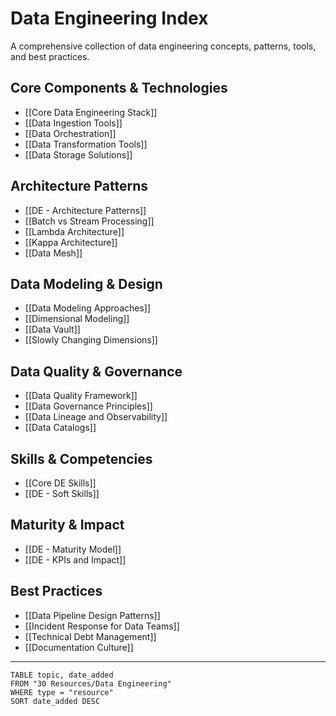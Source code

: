 # Data Engineering Index

A comprehensive collection of data engineering concepts, patterns, tools, and best practices.

## Core Components & Technologies
- [[Core Data Engineering Stack]]
- [[Data Ingestion Tools]]
- [[Data Orchestration]]
- [[Data Transformation Tools]]
- [[Data Storage Solutions]]

## Architecture Patterns
- [[DE - Architecture Patterns]]
- [[Batch vs Stream Processing]]
- [[Lambda Architecture]]
- [[Kappa Architecture]]
- [[Data Mesh]]

## Data Modeling & Design
- [[Data Modeling Approaches]]
- [[Dimensional Modeling]]
- [[Data Vault]]
- [[Slowly Changing Dimensions]]

## Data Quality & Governance
- [[Data Quality Framework]]
- [[Data Governance Principles]]
- [[Data Lineage and Observability]]
- [[Data Catalogs]]

## Skills & Competencies
- [[Core DE Skills]]
- [[DE - Soft Skills]]

## Maturity & Impact
- [[DE - Maturity Model]]
- [[DE - KPIs and Impact]]

## Best Practices
- [[Data Pipeline Design Patterns]]
- [[Incident Response for Data Teams]]
- [[Technical Debt Management]]
- [[Documentation Culture]]

---

```dataview
TABLE topic, date_added
FROM "30 Resources/Data Engineering"
WHERE type = "resource"
SORT date_added DESC
```
